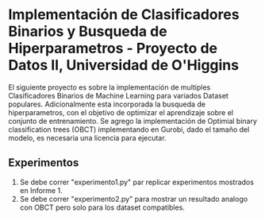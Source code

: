 # Implementación de Clasificadores Binarios y Busqueda de Hiperparametros - Proyecto de Datos II, Universidad de O'Higgins

El siguiente proyecto es sobre la implementación de multiples Clasificadores Binarios de Machine Learning para variados Dataset populares.
Adicionalmente esta incorporada la busqueda de hiperparametros, con el objetivo de optimizar el aprendizaje sobre el conjunto de entrenamiento.
Se agrego la implementación de Optimial binary classification trees (OBCT) implementando en Gurobi, dado el tamaño del modelo, es necesaria una licencia para ejecutar.

## Experimentos

1. Se debe correr "experimento1.py" par replicar experimentos mostrados en Informe 1.
2. Se debe correr "experimento2.py" para mostrar un resultado analogo con OBCT pero solo para los dataset compatibles.

